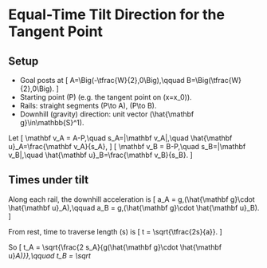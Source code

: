 # Equal-Time Tilt Direction for the Tangent Point

## Setup

- Goal posts at
  \[
  A=\Big(-\tfrac{W}{2},0\Big),\qquad B=\Big(\tfrac{W}{2},0\Big).
  \]
- Starting point \(P\) (e.g. the tangent point on \(x=x_0\)).
- Rails: straight segments \(P\to A\), \(P\to B\).
- Downhill (gravity) direction: unit vector \(\hat{\mathbf g}\in\mathbb{S}^1\).

Let
\[
\mathbf v_A = A-P,\quad s_A=\|\mathbf v_A\|,\quad \hat{\mathbf u}_A=\frac{\mathbf v_A}{s_A},
\]
\[
\mathbf v_B = B-P,\quad s_B=\|\mathbf v_B\|,\quad \hat{\mathbf u}_B=\frac{\mathbf v_B}{s_B}.
\]

## Times under tilt

Along each rail, the downhill acceleration is
\[
a_A = g\,(\hat{\mathbf g}\cdot \hat{\mathbf u}_A),\qquad
a_B = g\,(\hat{\mathbf g}\cdot \hat{\mathbf u}_B).
\]

From rest, time to traverse length \(s\) is
\[
t = \sqrt{\tfrac{2s}{a}}.
\]

So
\[
t_A = \sqrt{\frac{2 s_A}{g(\hat{\mathbf g}\cdot \hat{\mathbf u}_A)}},\qquad
t_B = \sqrt_
